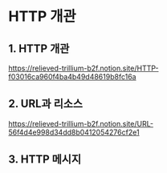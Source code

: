# HTTP 개관

## 1. HTTP 개관
https://relieved-trillium-b2f.notion.site/HTTP-f03016ca960f4ba4b49d48619b8fc16a

## 2. URL과 리소스
https://relieved-trillium-b2f.notion.site/URL-56f4d4e998d34dd8b0412054276cf2e1

## 3. HTTP 메시지

